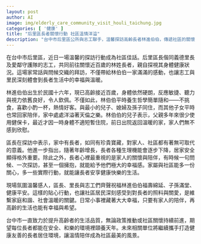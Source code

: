 ```yaml
---
layout: post
author: AI
image: img/elderly_care_community_visit_houli_taichung.jpg
categories: [ '健康' ]
title: "后里區長者關懷行動 社區溫情洋溢"
description: "台中市后里區公所與志工聯手，溫馨探訪高齡長者林進伯伯，傳遞社區的關懷與溫暖，彰顯長者在家庭和社區中的重要地位，共創幸福高齡生活。"
---
```

在台中市后里區，近日一場溫馨的探訪行動成為社區佳話。后里區長偕同義德里長及愛鄰守護隊的志工，共同前往關懷近百歲的林姓長者，親自探視其身體健康狀況。這場家常話與問候交織的拜訪，不僅帶給林伯伯一家滿滿的感動，也讓志工與里民深刻體會到長者生活中的幸福與溫暖。

林進伯伯出生於民國十六年，現已高齡接近百歲，身體依然硬朗，反應敏捷、聽力與視力依舊良好，令人欽佩。不僅如此，林伯伯平時養生哲學簡單隨和——不挑食，喜歡小酌一杯，熱情好客。與最小的兒子、媳婦及孫子同住，而其他子女平時也常回家陪伴，家中處處洋溢著天倫之樂。林伯伯的兒子表示，父親多年來很少使用健保卡，最近才因一時身體不適短暫住院，前日出院返回溫暖的家，家人們無不感到欣慰。

區長在探訪中表示，家中有長者，如同有珍貴寶藏，對家人、社區都有著無可取代的意義。他進一步指出，隨著年齡增長，長者各種生理機能會逐步下降，居家安全顯得格外重要。除此之外，長者心裡最重視的是家人的關懷與陪伴，有時候一句問候、一次探訪，甚至一個擁抱，就能給予他們極大的幸福感。家屬與社區能多一份關心，多一些實際行動，就能讓長者安享健康快樂的生活。

現場氛圍溫馨感人，區長、里長與志工們齊聲祝福林進伯伯福壽綿延、子孫滿堂、健康平安。這樣的貼心行動，也讓社區居民深刻感受到對長者的照料與關愛，是維繫家庭和諧、社會溫暖的關鍵。日常小事裡藏著大大幸福，只要有家人的陪伴，再高齡的生活也能有幸福與希望。

台中市一直致力於提升高齡者的生活品質，無論政策推動或社區關懷持續前進，期望每位長者都能在安全、和樂的環境裡頤養天年。未來相關單位將繼續攜手打造健康友善的長者居住環境，讓溫情陪伴成為社區最美的風景。